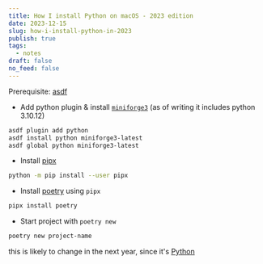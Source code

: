 ```yaml
---
title: How I install Python on macOS - 2023 edition
date: 2023-12-15
slug: how-i-install-python-in-2023
publish: true
tags:
  - notes
draft: false
no_feed: false
---
```

Prerequisite: [asdf](./asdf%20-%20The%20Ultimate%20Version%20Manager.md)

- Add python plugin & install [`miniforge3`](https://conda-forge.org/miniforge) (as of writing it includes python 3.10.12)

```bash
asdf plugin add python
asdf install python miniforge3-latest
asdf global python miniforge3-latest
```

- Install [pipx](https://pipx.pypa.io)

```bash
python -m pip install --user pipx
```

- Install [poetry](https://python-poetry.org) using `pipx`

```bash
pipx install poetry
```

- Start project with `poetry new`

```bash
poetry new project-name
```

this is likely to change in the next year, since it's [Python](https://xkcd.com/1987)